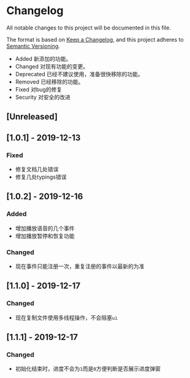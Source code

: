 # Changelog
All notable changes to this project will be documented in this file.

The format is based on [Keep a Changelog](https://keepachangelog.com/en/1.0.0/),
and this project adheres to [Semantic Versioning](https://semver.org/spec/v2.0.0.html).


- Added 新添加的功能。
- Changed 对现有功能的变更。
- Deprecated 已经不建议使用，准备很快移除的功能。
- Removed 已经移除的功能。
- Fixed 对bug的修复
- Security 对安全的改进


## [Unreleased]


## [1.0.1] - 2019-12-13
### Fixed
- 修复文档几处错误
- 修复几处typings错误

## [1.0.2] - 2019-12-16
### Added
- 增加播放语音的几个事件
- 增加播放暂停和恢复功能
### Changed
- 现在事件只能注册一次，重复注册的事件以最新的为准

## [1.1.0] - 2019-12-17
### Changed
- 现在复制文件使用多线程操作，不会阻塞`ui`

## [1.1.1] - 2019-12-17
### Changed
- 初始化结束时，进度不会为`1`而是`0`方便判断是否展示进度弹窗

